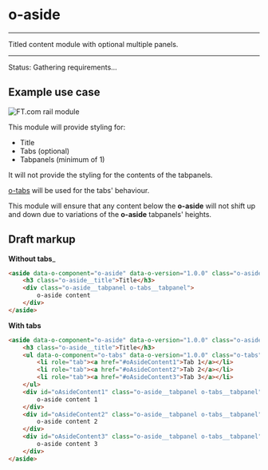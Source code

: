 # o-aside

___
Titled content module with optional multiple panels.
___

Status: Gathering requirements...

## Example use case

![FT.com rail module](https://github.com/Financial-Times/o-aside/raw/master/files/rail-module.png "FT.com rail module")

This module will provide styling for:

* Title
* Tabs (optional)
* Tabpanels (minimum of 1)

It will not provide the styling for the contents of the tabpanels.

[o-tabs](https://github.com/Financial-Times/o-tabs) will be used for the tabs' behaviour.

This module will ensure that any content below the __o-aside__ will not shift up and down due to variations of the __o-aside__ tabpanels' heights.


## Draft markup

__Without tabs___

```html
<aside data-o-component="o-aside" data-o-version="1.0.0" class="o-aside">
    <h3 class="o-aside__title">Title</h3>
    <div class="o-aside__tabpanel o-tabs__tabpanel">
        o-aside content
    </div>
</aside>
```

__With tabs__

```html
<aside data-o-component="o-aside" data-o-version="1.0.0" class="o-aside">
    <h3 class="o-aside__title">Title</h3>
    <ul data-o-component="o-tabs" data-o-version="1.0.0" class="o-tabs" role="tablist">
        <li role="tab"><a href="#oAsideContent1">Tab 1</a></li>
        <li role="tab"><a href="#oAsideContent2">Tab 2</a></li>
        <li role="tab"><a href="#oAsideContent3">Tab 3</a></li>
    </ul>
    <div id="oAsideContent1" class="o-aside__tabpanel o-tabs__tabpanel" role="tabpanel">
        o-aside content 1
    </div>
    <div id="oAsideContent2" class="o-aside__tabpanel o-tabs__tabpanel" role="tabpanel">
        o-aside content 2
    </div>
    <div id="oAsideContent3" class="o-aside__tabpanel o-tabs__tabpanel" role="tabpanel">
        o-aside content 3
    </div>
</aside>
```